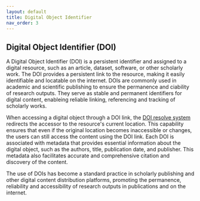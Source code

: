 ```yaml
---
layout: default
title: Digital Object Identifier
nav_order: 3
---
```


## Digital Object Identifier (DOI)

A Digital Object Identifier (DOI) is a persistent identifier and assigned to a digital resource, such as an article, dataset, software, or other scholarly work. The DOI provides a persistent link to the resource, making it easily identifiable and locatable on the internet. DOIs are commonly used in academic and scientific publishing to ensure the permanence and ciability of research outputs. They serve as stable and permanent identifiers for digital content, enableing reliable linking, referencing and tracking of scholarly works.  

When accessing a digital object through a DOI link, the [DOI resolve system](https://www.doi.org/) redirects the accessor to the resource's current location. This capability ensures that even if the original location becomes inaccessible or changes, the users can still access the content using the DOI link. Each DOI is associated with metadata that provides essential information about the digital object, such as the authors, title, publication date, and publisher. This metadata also facilitates accurate and comprehensive citation and discovery of the content.  

The use of DOIs has become a standard practice in scholarly publishing and other digital content distribution platforms, promoting the permanence, reliability and accessibility of research outputs in publications and on the internet.  
